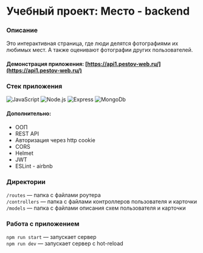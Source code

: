 
# Учебный проект: Место - backend


### Описание
Это интерактивная страница, где люди делятся фотографиями их любимых мест. А также оценивают фотографии других пользователей.
#### Демонстрация приложения: [https://api1.pestov-web.ru/](https://api1.pestov-web.ru/)
### Стек приложения

![JavaScript](https://img.shields.io/badge/-JavaScript-141130?style=flat-square&logo=JavaScript)
![Node.js](https://img.shields.io/badge/-Node.js-141130?style=flat-square&logo=Node.js)
![Express](https://img.shields.io/badge/-Express-141130?style=flat-square&logo=Express)
![MongoDb](https://img.shields.io/badge/-MongoDB-141130?style=flat-square&logo=MongoDb)

#### Дополнительно:
- ООП
- REST API
- Авторизация через http cookie
- CORS
- Helmet
- JWT
- ESLint - airbnb

### Директории

`/routes` — папка с файлами роутера  
`/controllers` — папка с файлами контроллеров пользователя и карточки   
`/models` — папка с файлами описания схем пользователя и карточки

### Работа с приложением
`npm run start` — запускает сервер   
`npm run dev` — запускает сервер с hot-reload







